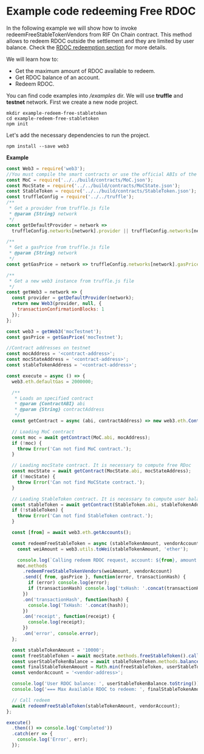 # Example code redeeming Free RDOC

In the following example we will show how to invoke redeemFreeStableTokenVendors from RIF On Chain contract. This method allows to redeem RDOC outside the settlement and they are limited by user balance. Check the [RDOC redeemption section](redeeming-rdocs.md) for more details.

We will learn how to:

- Get the maximum amount of RDOC available to redeem.
- Get RDOC balance of an account.
- Redeem RDOC.

You can find code examples into _/examples_ dir.
We will use **truffle** and **testnet** network.
First we create a new node project.

```
mkdir example-redeem-free-stabletoken
cd example-redeem-free-stabletoken
npm init
```

Let's add the necessary dependencies to run the project.

```
npm install --save web3
```

**Example**

```js
const Web3 = require('web3');
//You must compile the smart contracts or use the official ABIs of the repository
const MoC = require('../../build/contracts/MoC.json');
const MocState = require('../../build/contracts/MoCState.json');
const StableToken = require('../../build/contracts/StableToken.json');
const truffleConfig = require('../../truffle');
/**
 * Get a provider from truffle.js file
 * @param {String} network
 */
const getDefaultProvider = network =>
  truffleConfig.networks[network].provider || truffleConfig.networks[network].endpoint;

/**
 * Get a gasPrice from truffle.js file
 * @param {String} network
 */
const getGasPrice = network => truffleConfig.networks[network].gasPrice || 60000000;

/**
 * Get a new web3 instance from truffle.js file
 */
const getWeb3 = network => {
  const provider = getDefaultProvider(network);
  return new Web3(provider, null, {
    transactionConfirmationBlocks: 1
  });
};

const web3 = getWeb3('mocTestnet');
const gasPrice = getGasPrice('mocTestnet');

//Contract addresses on testnet
const mocAddress = '<contract-address>';
const mocStateAddress = '<contract-address>';
const stableTokenAddress = '<contract-address>';

const execute = async () => {
  web3.eth.defaultGas = 2000000;

  /**
   * Loads an specified contract
   * @param {ContractABI} abi
   * @param {String} contractAddress
   */
  const getContract = async (abi, contractAddress) => new web3.eth.Contract(abi, contractAddress);

  // Loading MoC contract
  const moc = await getContract(MoC.abi, mocAddress);
  if (!moc) {
    throw Error('Can not find MoC contract.');
  }

  // Loading mocState contract. It is necessary to compute free RDoc
  const mocState = await getContract(MocState.abi, mocStateAddress);
  if (!mocState) {
    throw Error('Can not find MoCState contract.');
  }

  // Loading StableToken contract. It is necessary to compute user balance
  const stableToken = await getContract(StableToken.abi, stableTokenAddress);
  if (!stableToken) {
    throw Error('Can not find StableToken contract.');
  }

  const [from] = await web3.eth.getAccounts();

  const redeemFreeStableToken = async (stableTokenAmount, vendorAccount) => {
    const weiAmount = web3.utils.toWei(stableTokenAmount, 'ether');

    console.log(`Calling redeem RDOC request, account: ${from}, amount: ${weiAmount}.`);
    moc.methods
      .redeemFreeStableTokenVendors(weiAmount, vendorAccount)
      .send({ from, gasPrice }, function(error, transactionHash) {
        if (error) console.log(error);
        if (transactionHash) console.log('txHash: '.concat(transactionHash));
      })
      .on('transactionHash', function(hash) {
        console.log('TxHash: '.concat(hash));
      })
      .on('receipt', function(receipt) {
        console.log(receipt);
      })
      .on('error', console.error);
  };

  const stableTokenAmount = '10000';
  const freeStableToken = await mocState.methods.freeStableToken().call();
  const userStableTokenBalance = await stableTokenToken.methods.balanceOf(from).call();
  const finalStableTokenAmount = Math.min(freeStableToken, userStableTokenBalance);
  const vendorAccount = '<vendor-address>';

  console.log('User RDOC balance: ', userStableTokenBalance.toString());
  console.log('=== Max Available RDOC to redeem: ', finalStableTokenAmount);

  // Call redeem
  await redeemFreeStableToken(stableTokenAmount, vendorAccount);
};

execute()
  .then(() => console.log('Completed'))
  .catch(err => {
    console.log('Error', err);
  });
```
